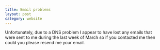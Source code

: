 ```yaml
---
title: Email problems
layout: post
category: website
---
```

Unfortunately, due to a DNS problem I appear to have lost any emails that were sent to me during the last week of March so if you contacted me then could you please resend me your email.
